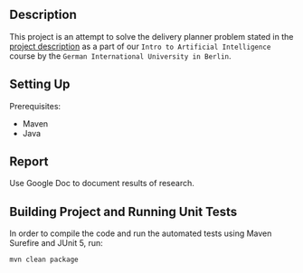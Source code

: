 ## Description
This project is an attempt to solve the delivery planner problem stated in the [project description](./description.pdf) as a part of our `Intro to Artificial Intelligence` course by the `German International University in Berlin`.

## Setting Up
Prerequisites:
- Maven
- Java

## Report
Use Google Doc to document results of research.

## Building Project and Running Unit Tests
In order to compile the code and run the automated tests using Maven Surefire and JUnit 5, run:
```bash
mvn clean package
```
